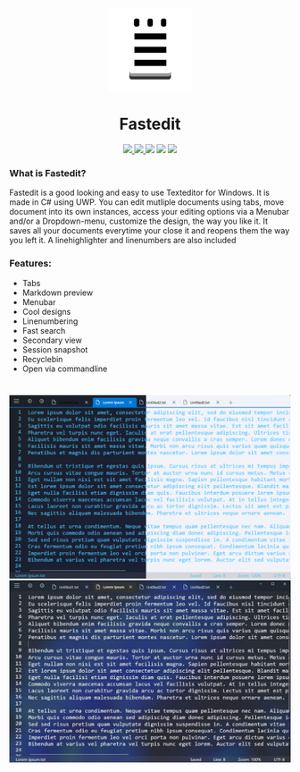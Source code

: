  <p align="center">
    <img src="images/appicon.png" height="150px" width="auto" alt="alternate text">
 </p>
 <h1  align="center">Fastedit</h1>
<div align="center">
     <a href="https://www.microsoft.com/en-us/p/fastedit/9ntq53w18dpw?activetab=pivot:overviewtab">
         <img src="https://img.shields.io/badge/Download-Microsoft%20Store-brightgreen?style=flat">
    </a>
    <a href="https://www.instagram.com/fastedit.texteditor/">
        <img src="https://img.shields.io/badge/Instagram-E4405F?style=flat&logo=instagram&logoColor=white">
    </a>
    <img src="https://img.shields.io/github/stars/FrozenAssassine/Fastedit?style=flat">
    <img src="https://img.shields.io/github/issues-pr/FrozenAssassine/Fastedit?style=flat">
    <img src="https://img.shields.io/github/repo-size/FrozenAssassine/Fastedit?style=flat">
 </div>

### What is Fastedit?
Fastedit is a good looking and easy to use Texteditor for Windows. It is made in C# using UWP.
You can edit mutliple documents using tabs, move document into its own instances, access your editing options via a Menubar and/or a Dropdown-menu, customize the design, the way you like it. It saves all your documents everytime your close it and reopens them the way you left it. A linehighlighter and linenumbers are also included

### Features:
- Tabs
- Markdown preview
- Menubar
- Cool designs
- Linenumbering
- Fast search
- Secondary view
- Session snapshot
- Recyclebin
- Open via commandline

#
<div align="center">
    <img src="images/image1.png" alt="mainimage">
    <img src="images/image2.jpg" alt="mainimage">
</div>
